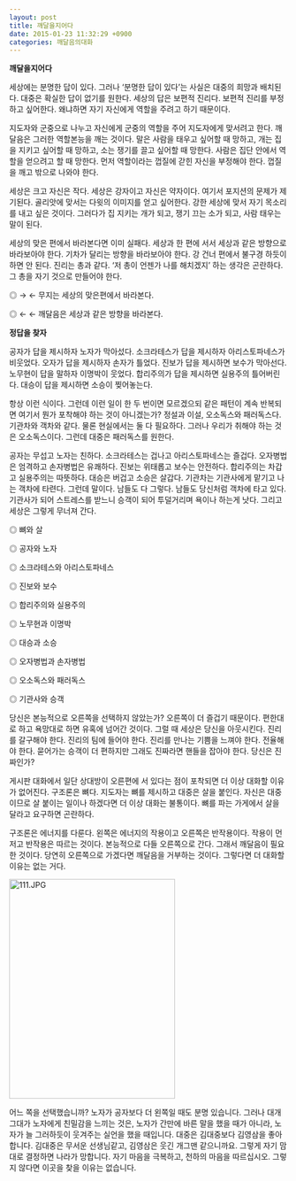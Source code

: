 ```yaml
---
layout: post
title: 깨달을지어다
date: 2015-01-23 11:32:29 +0900
categories: 깨달음의대화
---
```

**깨달을지어다** 

  


세상에는 분명한 답이 있다. 그러나 ‘분명한 답이 있다’는 사실은 대중의 희망과 배치된다. 대중은 확실한 답이 없기를 원한다. 세상의 답은 보편적 진리다. 보편적 진리를 부정하고 싶어한다. 왜냐하면 자기 자신에게 역할을 주려고 하기 때문이다.

  


지도자와 군중으로 나누고 자신에게 군중의 역할을 주어 지도자에게 맞서려고 한다. 깨달음은 그러한 역할본능을 깨는 것이다. 말은 사람을 태우고 싶어할 때 망하고, 개는 집을 지키고 싶어할 때 망하고, 소는 쟁기를 끌고 싶어할 때 망한다. 사람은 집단 안에서 역할을 얻으려고 할 때 망한다. 먼저 역할이라는 껍질에 갇힌 자신을 부정해야 한다. 껍질을 깨고 밖으로 나와야 한다. 

  


세상은 크고 자신은 작다. 세상은 강자이고 자신은 약자이다. 여기서 포지션의 문제가 제기된다. 골리앗에 맞서는 다윗의 이미지를 얻고 싶어한다. 강한 세상에 맞서 자기 목소리를 내고 싶은 것이다. 그러다가 집 지키는 개가 되고, 쟁기 끄는 소가 되고, 사람 태우는 말이 된다.

  


세상의 맞은 편에서 바라본다면 이미 실패다. 세상과 한 편에 서서 세상과 같은 방향으로 바라보아야 한다. 기차가 달리는 방향을 바라보아야 한다. 강 건너 편에서 불구경 하듯이 하면 안 된다. 진리는 총과 같다. ‘저 총이 언젠가 나를 해치겠지’ 하는 생각은 곤란하다. 그 총을 자기 것으로 만들어야 한다. 

  


◎ → ← 무지는 세상의 맞은편에서 바라본다.  
      
◎ ← ← 깨달음은 세상과 같은 방향을 바라본다. 

  


**정답을 찾자** 

  


공자가 답을 제시하자 노자가 막아섰다. 소크라테스가 답을 제시하자 아리스토파네스가 비웃었다. 오자가 답을 제시하자 손자가 틀었다. 진보가 답을 제시하면 보수가 막아선다. 노무현이 답을 말하자 이명박이 웃었다. 합리주의가 답을 제시하면 실용주의 틀어버린다. 대승이 답을 제시하면 소승이 찢어놓는다.

  


항상 이런 식이다. 그런데 이런 일이 한 두 번이면 모르겠으되 같은 패턴이 계속 반복되면 여기서 뭔가 포착해야 하는 것이 아니겠는가? 정설과 이설, 오소독스와 패러독스다. 기관차와 객차와 같다. 물론 현실에서는 둘 다 필요하다. 그러나 우리가 취해야 하는 것은 오소독스이다. 그런데 대중은 패러독스를 원한다.

  


공자는 무섭고 노자는 친하다. 소크라테스는 겁나고 아리스토파네스는 즐겁다. 오자병법은 엄격하고 손자병법은 유쾌하다. 진보는 위태롭고 보수는 안전하다. 합리주의는 차갑고 실용주의는 따뜻하다. 대승은 버겁고 소승은 살갑다. 기관차는 기관사에게 맡기고 나는 객차에 타련다. 그런데 말이다. 남들도 다 그렇다. 남들도 당신처럼 객차에 타고 있다. 기관사가 되어 스트레스를 받느니 승객이 되어 투덜거리며 욕이나 하는게 낫다. 그리고 세상은 그렇게 무너져 간다. 

  


◎ 뼈와 살  
      
◎ 공자와 노자  
      
◎ 소크라테스와 아리스토파네스  
      
◎ 진보와 보수  
      
◎ 합리주의와 실용주의  
      
◎ 노무현과 이명박  
      
◎ 대승과 소승  
      
◎ 오자병법과 손자병법  
      
◎ 오소독스와 패러독스   
      
◎ 기관사와 승객

  


당신은 본능적으로 오른쪽을 선택하지 않았는가? 오른쪽이 더 즐겁기 때문이다. 편한대로 하고 욕망대로 하면 유혹에 넘어간 것이다. 그럴 때 세상은 당신을 아웃시킨다. 진리를 갈구해야 한다. 진리의 팀에 들어야 한다. 진리를 만나는 기쁨을 느껴야 한다. 전율해야 한다. 묻어가는 승객이 더 편하지만 그래도 진짜라면 핸들을 잡아야 한다. 당신은 진짜인가? 

  


게시판 대화에서 일단 상대방이 오른편에 서 있다는 점이 포착되면 더 이상 대화할 이유가 없어진다. 구조론은 뼈다. 지도자는 뼈를 제시하고 대중은 살을 붙인다. 자신은 대중이므로 살 붙이는 일이나 하겠다면 더 이상 대화는 불통이다. 뼈를 파는 가게에서 살을 달라고 요구하면 곤란하다.

  


구조론은 에너지를 다룬다. 왼쪽은 에너지의 작용이고 오른쪽은 반작용이다. 작용이 먼저고 반작용은 따르는 것이다. 본능적으로 다들 오른쪽으로 간다. 그래서 깨달음이 필요한 것이다. 당연히 오른쪽으로 가겠다면 깨달음을 거부하는 것이다. 그렇다면 더 대화할 이유는 없는 거다. 

  


  



 
<img src="assets/attach/images/198/857/559/111.JPG" alt="111.JPG" width="300" height="397" /> 

  


어느 쪽을 선택했습니까? 노자가 공자보다 더 왼쪽일 때도 분명 있습니다. 그러나 대개 그대가 노자에게 친밀감을 느끼는 것은, 노자가 간만에 바른 말을 했을 때가 아니라, 노자가 늘 그러하듯이 웃겨주는 실언을 했을 때입니다. 대중은 김대중보다 김영삼을 좋아합니다. 김대중은 무서운 선생님같고, 김영삼은 웃긴 개그맨 같으니까요. 그렇게 자기 맘대로 결정하면 나라가 망합니다. 자기 마음을 극복하고, 천하의 마음을 따르십시오. 그렇지 않다면 이곳을 찾을 이유는 없습니다.
